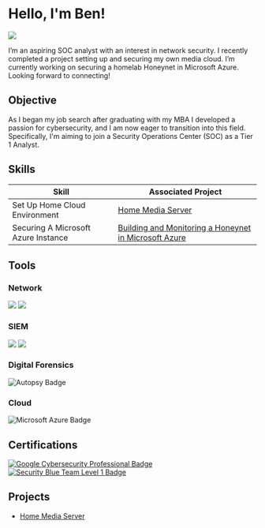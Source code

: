 # Hello, I'm Ben!
<a href="https://www.linkedin.com/in/ben-j-juliano/"><img src="https://img.shields.io/badge/-LinkedIn-0072b1?&style=for-the-badge&logo=linkedin&logoColor=white" /></a>

I’m an aspiring SOC analyst with an interest in network security. I recently completed a project setting up and securing my own media cloud. I’m currently working on securing a homelab Honeynet in Microsoft Azure. Looking forward to connecting!

## Objective

As I began my job search after graduating with my MBA I developed a passion for cybersecurity, and I am now eager to transition into this field. Specifically, I'm aiming to join a Security Operations Center (SOC) as a Tier 1 Analyst.

## Skills

| Skill                                         | Associated Project         |
|-----------------------------------------------|----------------------------|
|Set Up Home Cloud Environment          | <a href="https://github.com/benjuliano1/Home-Media-Server/blob/main/README.md">Home Media Server</a>|
|Securing A Microsoft Azure Instance | <a href="https://github.com/benjuliano1/Home-Media-Server/blob/main/README.md">Building and Monitoring a Honeynet in Microsoft Azure</a>|

## Tools

### Network
<div>
    <img src="https://img.shields.io/badge/-Wireshark-1679A7?&style=for-the-badge&logo=Wireshark&logoColor=white" />
    <img src="https://img.shields.io/badge/-Suricata-EF3B2D?&style=for-the-badge&logo=Suricata&logoColor=white" />
</div>

### SIEM
<div>
    <img src="https://img.shields.io/badge/-Splunk-000000?&style=for-the-badge&logo=Splunk&logoColor=white"/>
   <img src="https://img.shields.io/badge/TheHive5-FFB300?&style=for-the-badge&logoColor=white&labelColor=white"/>

</div>

### Digital Forensics
<div>
    <img src="https://img.shields.io/badge/Autopsy-8B4513?&style=for-the-badge&logoColor=white" alt="Autopsy Badge" />
</div>

### Cloud
<div>
  <img src="https://img.shields.io/badge/Microsoft_Azure-0089D6?&style=for-the-badge&logo=microsoft-azure&logoColor=white" alt="Microsoft Azure Badge" />
</a>
</div>


## Certifications
<div>
<a href="https://www.coursera.org/google-certificates/cybersecurity-certificate">
  <img src="https://img.shields.io/badge/Google%20Cybersecurity%20Professional-FF0000?&style=for-the-badge&logo=Google&logoColor=white" alt="Google Cybersecurity Professional Badge" />
</a>
<a href="https://www.securityblue.team/why-btl1/">
  <img src="https://img.shields.io/badge/Security%20Blue%20Team%20Level%201-000080?&style=for-the-badge&logoColor=white" alt="Security Blue Team Level 1 Badge" />
</a>

</div>

## Projects
- <a href="https://github.com/benjuliano1/Home-Media-Server/blob/main/README.md">Home Media Server</a>
